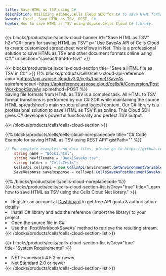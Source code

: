 ```yaml
---
title: Save HTML as TSV using C# 
description: Utilizing Aspose.Cells Cloud SDK for C# to save HTML format file as TSV format file. 
kwords: Excel, Save HTML as TSV, REST, C#
howto: How to save HTML as TSV using Aspose.Cells Cloud C# library.
---
```



{{< blocks/products/cells/cells-cloud-banner h1="Save HTML as TSV" h2="C# library for saving HTML as TSV" p="Use SaveAs API of Cells Cloud to create customized spreadsheet workflows in Net. This is a professional solution to save HTML as TSV and other document formats online using C#." urlsection="saveas/html-to-tsv/" >}}

{{< blocks/products/cells/cells-cloud-section  title="Save a HTML file as TSV in C#" >}}
{{% blocks/products/cells/cells-cloud-api-reference  apiurl=https://api.aspose.cloud/v3.0/cells/{name}/SaveAs  apireferenceurl=https://apireference.aspose.cloud/cells/#/Conversion/PostWorkbookSaveAs  apimethod=POST %}}
<br/>
Saving file formats from HTML as TSV is a complex task. All HTML to TSV format transitions is performed by our C# SDK while maintaining the source HTML spreadsheet's main structural and logical content. Our C# library is a professional solution to save HTML as TSV files online. This Cloud SDK gives C# developers powerful functionality and perfect TSV output.

{{< /blocks/products/cells/cells-cloud-section >}}

{{% blocks/products/cells/cells-cloud-noreplacecode title="C# Code Example for saving HTML as TSV using REST API" gistPath="" %}}
  
```cs
// For complete examples and data files, please go to https://github.com/aspose-cells-cloud/aspose-cells-cloud-dotnet/
    string name = "Book1.html";
    string newfilename = "Book1SaveAs.tsv";
    string folder = "CellsTests";
    CellsApi cellsApi = new CellsApi(Environment.GetEnvironmentVariable("ProductClientId"), Environment.GetEnvironmentVariable("ProductClientSecret"));
    SaveResponse saveResponse = cellsApi.CellsSaveAsPostDocumentSaveAs(name, null, newfilename, null,null,folder);
```
  
{{% /blocks/products/cells/cells-cloud-noreplacecode  %}}
<br/>
{{< blocks/products/cells/cells-cloud-section-list isGrey="true"  title="Learn how to save HTML as TSV using the Cells Cloud Net library." >}}
<li>Register an account at <a href="https://dashboard.aspose.cloud/">Dashboard</a> to get free API quota & authorization details</li>
<li>Install C# library and add the reference (import the library) to your project.</li>
<li>Open the source file in C#</li>
<li>Use the `PostWorkbookSaveAs` method to retrieve the resulting stream.</li>
{{< /blocks/products/cells/cells-cloud-section-list >}}

{{< blocks/products/cells/cells-cloud-section-list isGrey="true"  title="System Requirements" >}}
<li>NET Framework 4.5.2 or newer</li>
<li>Net Standard 2.0 or newer</li>
{{< /blocks/products/cells/cells-cloud-section-list >}}
